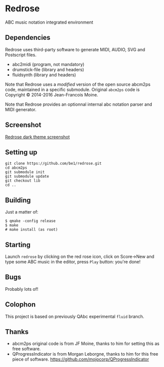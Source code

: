 # Redrose
ABC music notation integrated environment

## Dependencies
Redrose uses third-party software to generate MIDI, AUDIO, SVG and Postscript files.
- abc2midi (program, not mandatory)
- drumstick-file (library and headers)
- fluidsynth (library and headers)

Note that Redrose uses a *modified* version of the open source abcm2ps code, maintained in a specific submodule.
Original `abcm2ps` code is Copyright © 2014-2016 Jean-Francois Moine.

Note that Redrose provides an optionnal internal abc notation parser and MIDI generator.

## Screenshot
[Redrose dark theme screenshot](http://brouits.free.fr/redrose/redrose.png)

## Setting up
```
git clone https://github.com/be1/redrose.git
cd abcm2ps
git submodule init
git submodule update
git checkout lib
cd ..
```
## Building
Just a matter of:
```
$ qmake -config release
$ make
# make install (as root)
```

## Starting
Launch `redrose` by clicking on the red rose icon, click on Score->New and type some ABC music in the editor, press `Play` button: you're done!

## Bugs
Probably lots of!

## Colophon
This project is based on previously QAbc experimental `fluid` branch.

## Thanks
- abcm2ps original code is from JF Moine, thanks to him for setting this as free software.
- QProgressIndicator is from Morgan Leborgne, thanks to him for this free piece of software. https://github.com/mojocorp/QProgressIndicator

